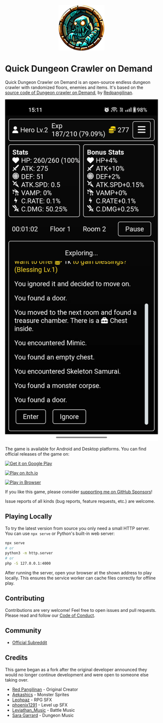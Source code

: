 <div align="center">
<img alt="Logo" src="./assets/icon/logo.webp" height="150px" ></img>
</div>

# Quick Dungeon Crawler on Demand

Quick Dungeon Crawler on Demand is an open-source endless dungeon crawler with randomized floors, enemies and items. It's based on the [source code of Dungeon crawler on Demand](https://github.com/redpangilinan/dungeon-crawler-rpg-od), by [Redpangilinan](https://github.com/redpangilinan).

<div align="center">
  <img alt="In game screenshot" src="./assets/screenshots/exploring.webp" width="600" />
</div>

The game is available for Android and Desktop platforms. You can find official releases of the game on:

[![Get it on Google Play](https://play.google.com/intl/en_us/badges/static/images/badges/en_badge_web_generic.png)](https://play.google.com/store/apps/details?id=com.thomaspeissl.quick_dungeon_crawler_od.twa)

[![Play on itch.io](https://img.shields.io/badge/Play%20on-itch.io-red?logo=itch-io)](https://werkstattl.itch.io/quick-dungeon-crawler-on-demand)

[![Play in Browser](https://img.shields.io/badge/Play%20in-Browser-blue?logo=google-chrome&logoColor=white)](https://dungeon.werkstattl.com/)

If you like this game, please consider [supporting me on GitHub Sponsors](https://github.com/sponsors/7underlines)!

Issue reports of all kinds (bug reports, feature requests, etc.) are welcome.

## Playing Locally

To try the latest version from source you only need a small HTTP server. You can use
`npx serve` or Python's built-in web server:

```bash
npx serve
# or
python3 -m http.server
# or
php -S 127.0.0.1:4000
```

After running the server, open your browser at the shown address to play locally. This
ensures the service worker can cache files correctly for offline play.

## Contributing

Contributions are very welcome! Feel free to open issues and pull requests.
Please read and follow our [Code of Conduct](./CODE_OF_CONDUCT.md).


## Community

- [Official Subreddit](https://www.reddit.com/r/QuickDungeonCrawler/)

## Credits

This game began as a fork after the original developer announced they would no longer continue development and were open to someone else taking over.

- [Red Pangilinan](https://github.com/redpangilinan) - Original Creator
- [Aekashics](https://aekashics.itch.io/) - Monster Sprites
- [Leohpaz](https://leohpaz.itch.io/) - RPG SFX
- [phoenix1291](https://phoenix1291.itch.io/sound-effects-pack-2) - Level up SFX
- [Leviathan_Music](https://soundcloud.com/leviathan254) - Battle Music
- [Sara Garrard](https://sonatina.itch.io/letsadventure) - Dungeon Music
